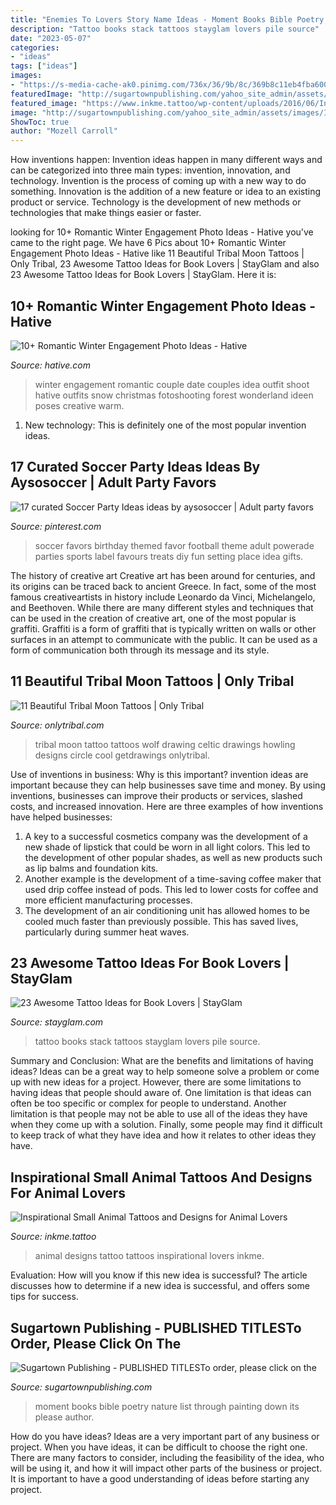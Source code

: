 ```yaml
---
title: "Enemies To Lovers Story Name Ideas - Moment Books Bible Poetry Nature List Through Painting Down Its Please Author"
description: "Tattoo books stack tattoos stayglam lovers pile source"
date: "2023-05-07"
categories:
- "ideas"
tags: ["ideas"]
images:
- "https://s-media-cache-ak0.pinimg.com/736x/36/9b/8c/369b8c11eb4fba6005019cbcbafee3d9.jpg"
featuredImage: "http://sugartownpublishing.com/yahoo_site_admin/assets/images/It_Lasts_a_Moment_Horse_Final_Cover.336114602_std.jpg"
featured_image: "https://www.inkme.tattoo/wp-content/uploads/2016/06/Inspirational-Small-Animal-Tattoos-and-Designs-for-Animal-Lovers-Inspirational-Small-Animal-Tattoos-and-Designs-for-Animal-Lovers-22.jpg?x79615"
image: "http://sugartownpublishing.com/yahoo_site_admin/assets/images/It_Lasts_a_Moment_Horse_Final_Cover.336114602_std.jpg"
ShowToc: true
author: "Mozell Carroll"
---
```



How inventions happen:
Invention ideas happen in many different ways and can be categorized into three main types: invention, innovation, and technology. Invention is the process of coming up with a new way to do something. Innovation is the addition of a new feature or idea to an existing product or service. Technology is the development of new methods or technologies that make things easier or faster.

	

		
looking for 10+ Romantic Winter Engagement Photo Ideas - Hative you've came to the right page. We have 6 Pics about 10+ Romantic Winter Engagement Photo Ideas - Hative like 11 Beautiful Tribal Moon Tattoos | Only Tribal, 23 Awesome Tattoo Ideas for Book Lovers | StayGlam and also 23 Awesome Tattoo Ideas for Book Lovers | StayGlam. Here it is:
		
    
## 10+ Romantic Winter Engagement Photo Ideas - Hative

<img loading=lazy src="https://hative.com/wp-content/uploads/2014/11/winter-engagement-photo-ideas/4-winter-engagement-photo-ideas.jpg" onerror="this.onerror=null;this.src='https://tse1.mm.bing.net/th?id=OIP.PttkRVoaTZOdBu3shGPDtQHaLI&amp;pid=15.1';" alt="10+ Romantic Winter Engagement Photo Ideas - Hative">

_Source: hative.com_

>winter engagement romantic couple date couples idea outfit shoot hative outfits snow christmas fotoshooting forest wonderland ideen poses creative warm. 

	

1) New technology: This is definitely one of the most popular invention ideas.

    
## 17 Curated Soccer Party Ideas Ideas By Aysosoccer | Adult Party Favors

<img loading=lazy src="https://s-media-cache-ak0.pinimg.com/736x/36/9b/8c/369b8c11eb4fba6005019cbcbafee3d9.jpg" onerror="this.onerror=null;this.src='https://tse3.mm.bing.net/th?id=OIP.HVljlNyBqqEDthVO7nnZYQHaLH&amp;pid=15.1';" alt="17 curated Soccer Party Ideas ideas by aysosoccer | Adult party favors">

_Source: pinterest.com_

>soccer favors birthday themed favor football theme adult powerade parties sports label favours treats diy fun setting place idea gifts. 

	

The history of creative art
Creative art has been around for centuries, and its origins can be traced back to ancient Greece. In fact, some of the most famous creativeartists in history include Leonardo da Vinci, Michelangelo, and Beethoven. While there are many different styles and techniques that can be used in the creation of creative art, one of the most popular is graffiti. Graffiti is a form of graffiti that is typically written on walls or other surfaces in an attempt to communicate with the public. It can be used as a form of communication both through its message and its style.

    
## 11 Beautiful Tribal Moon Tattoos | Only Tribal

<img loading=lazy src="https://www.onlytribal.com/wp-content/uploads/2015/12/Tribal-Full-Moon-Tattoos.jpg" onerror="this.onerror=null;this.src='https://tse4.mm.bing.net/th?id=OIP.Q1j-kYX1blXNeHtc65pEHgHaFs&amp;pid=15.1';" alt="11 Beautiful Tribal Moon Tattoos | Only Tribal">

_Source: onlytribal.com_

>tribal moon tattoo tattoos wolf drawing celtic drawings howling designs circle cool getdrawings onlytribal. 

	

Use of inventions in business: Why is this important?
invention ideas are important because they can help businesses save time and money. By using inventions, businesses can improve their products or services, slashed costs, and increased innovation. Here are three examples of how inventions have helped businesses: 
1. A key to a successful cosmetics company was the development of a new shade of lipstick that could be worn in all light colors. This led to the development of other popular shades, as well as new products such as lip balms and foundation kits. 
2. Another example is the development of a time-saving coffee maker that used drip coffee instead of pods. This led to lower costs for coffee and more efficient manufacturing processes.
3. The development of an air conditioning unit has allowed homes to be cooled much faster than previously possible. This has saved lives, particularly during summer heat waves.

    
## 23 Awesome Tattoo Ideas For Book Lovers | StayGlam

<img loading=lazy src="https://stayglam.com/wp-content/uploads/2018/03/Pile-of-Books-Tattoo-Idea-1.jpg" onerror="this.onerror=null;this.src='https://tse1.mm.bing.net/th?id=OIP.kG4ggCh_Bq2G8JVTDVZV6wAAAA&amp;pid=15.1';" alt="23 Awesome Tattoo Ideas for Book Lovers | StayGlam">

_Source: stayglam.com_

>tattoo books stack tattoos stayglam lovers pile source. 

	

Summary and Conclusion: What are the benefits and limitations of having ideas?
Ideas can be a great way to help someone solve a problem or come up with new ideas for a project. However, there are some limitations to having ideas that people should aware of. One limitation is that ideas can often be too specific or complex for people to understand. Another limitation is that people may not be able to use all of the ideas they have when they come up with a solution. Finally, some people may find it difficult to keep track of what they have idea and how it relates to other ideas they have.

    
## Inspirational Small Animal Tattoos And Designs For Animal Lovers

<img loading=lazy src="https://www.inkme.tattoo/wp-content/uploads/2016/06/Inspirational-Small-Animal-Tattoos-and-Designs-for-Animal-Lovers-Inspirational-Small-Animal-Tattoos-and-Designs-for-Animal-Lovers-22.jpg?x79615" onerror="this.onerror=null;this.src='https://tse2.mm.bing.net/th?id=OIP.YNMmRR6dxpXsh9SZIy3I7gHaL-&amp;pid=15.1';" alt="Inspirational Small Animal Tattoos and Designs for Animal Lovers">

_Source: inkme.tattoo_

>animal designs tattoo tattoos inspirational lovers inkme. 

	

Evaluation: How will you know if this new idea is successful?
The article discusses how to determine if a new idea is successful, and offers some tips for success.

    
## Sugartown Publishing - PUBLISHED TITLESTo Order, Please Click On The

<img loading=lazy src="http://sugartownpublishing.com/yahoo_site_admin/assets/images/It_Lasts_a_Moment_Horse_Final_Cover.336114602_std.jpg" onerror="this.onerror=null;this.src='https://tse4.mm.bing.net/th?id=OIP.jJweOkIiFGn-a352LxDA6wAAAA&amp;pid=15.1';" alt="Sugartown Publishing - PUBLISHED TITLESTo order, please click on the">

_Source: sugartownpublishing.com_

>moment books bible poetry nature list through painting down its please author. 

	

How do you have ideas?
Ideas are a very important part of any business or project. When you have ideas, it can be difficult to choose the right one. There are many factors to consider, including the feasibility of the idea, who will be using it, and how it will impact other parts of the business or project. It is important to have a good understanding of ideas before starting any project.

